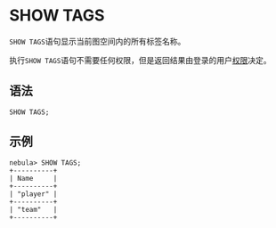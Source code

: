 # SHOW TAGS

`SHOW TAGS`语句显示当前图空间内的所有标签名称。

执行`SHOW TAGS`语句不需要任何权限，但是返回结果由登录的用户[权限](../../7.data-security/1.authentication/3.role-list.md)决定。

## 语法

```ngql
SHOW TAGS;
```

## 示例

```ngql
nebula> SHOW TAGS;
+----------+
| Name     |
+----------+
| "player" |
+----------+
| "team"   |
+----------+
```